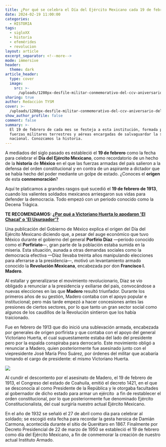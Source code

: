 ```yaml
---
title: ¿Por qué se celebra el Día del Ejército Mexicano cada 19 de febrero?
date: 2024-02-19 11:00:00
categories:
  - HISTORIA
tags:
  - sigloXX
  - historia
  - efemérides
  - revolucion
layout: article
excerpt_separator: <!--more-->
mode: immersive
header:
  theme: dark
article_header:
  type: cover
  image:
    src: >-
      /uploads/1280px-desfile-militar-conmemorativo-del-ccv-aniversario-del-inicio-de-la-independencia-de-mexico-21287891159.jpg
sharing: true
author: Redacción TYSM
cover: >-
  /uploads/1280px-desfile-militar-conmemorativo-del-ccv-aniversario-del-inicio-de-la-independencia-de-mexico-21287891159.jpg
show_author_profile: false
comment: false
summary: >-
  El 19 de febrero de cada mes se festeja a esta institución, formada por las
  fuerzas militares terrestres y aéreas encargadas de salvaguardar la soberanía
  nacional. Conozcamos la historia.
---
```

A mediados del siglo pasado es estableció el **19 de febrero** como la fecha para celebrar el **Día del Ejército Mexicano**, como recordatorio de un hecho de la **historia** de **México** en el que las fuerzas armadas del país salieron a la defensa del orden constitucional y en contra de un aspirante a dictador que se había hecho del poder mediante un golpe de estado. ¿Conoces el **origen** de esta **conmemoración**?

Aquí te platicamos a grandes rasgos qué sucedió el **19 de febrero de 1913**, cuando los valientes soldados mexicanos arriesgaron sus vidas para defender la democracia. Todo empezó con un periodo conocido como la Decena Trágica.

**TE RECOMENDAMOS: [¿Por qué a Victoriano Huerta lo apodaron 'El Chacal' o 'El Usurpador'?](https://blog.tonoysumariachi.com/historia/2024/01/30/por-qu%C3%A9-a-victoriano-huerta-lo-apodaron-el-chacal-o-el-usurpador.html)**

Una publicación del Gobierno de México explica el origen del Día del Ejército Mexicano diciendo que, a pesar del auge económico que tuvo México durante el gobierno del general **Porfirio Díaz** —periodo conocido como el **Porfiriato**—, gran parte de la población estaba sumida en la miseria. Esta situación, aunada a otras demandas sociales como la democracia efectiva —Díaz llevaba treinta años manipulando elecciones para aferrarse a la presidencia—, motivó un levantamiento armado conocido la **Revolución Mexicana**, encabezada por don **Francisco I. Madero**.

Al estallar y generalizarse el movimiento revolucionario, Díaz se vio obligado a renunciar a la presidencia y exiliarse del país, convocándose a nuevas elecciones en las que **Madero** resultó triunfador. Durante los primeros años de su gestión, Madero contaba con el apoyo popular e institucional; pero más tarde empezó a hacer concesiones antes las presiones de ciertos sectores, por lo que tanto un gran sector social como algunos de los caudillos de la Revolución sintieron que los había traicionado.

Fue en febrero de 1913 que dio inició una sublevación armada, encabezada por generales de origen porfirista y que contaba con el apoyo del general Victoriano Huerta, el cual supuestamente estaba del lado del presidente pero por la espalda conspiraba para derrocarlo. Este movimiento obligó a renunciar a Madero, quien posteriormente fue asesinado junto con el viepresidente José María Pino Suárez, por órdenes del militar que acabaría tomando el cargo de presidente: el mismo Victoriano Huerta.

![](https://upload.wikimedia.org/wikipedia/commons/9/95/Victoriano_Huerta.%28cropped%29.jpg)

Al cundir el descontento por el asesinato de Madero, el 19 de febrero de 1913, el Congreso del estado de Coahuila, emitió el decreto 1421, en el que se desconocía al como Presidente de la República y le otorgaba facultades al gobernador de dicho estado para armar un ejército&nbsp; a fin de restablecer el orden constitucional, por lo que posteriormente fue denominado Ejército Constitucionalista, del cual surgiría nuestro actual Ejército Mexicano.

En el año de 1932 se señaló el 27 de abril como día para celebrar al soldado; se escogió esta fecha para recordar la gesta heroica de Damián Carmona, acontecida durante el sitio de Querétaro en 1867. Finalmente por Decreto Presidencial de 22 de marzo de 1950 se estableció el 19 de febrero como día del Ejército Mexicano, a fin de conmemorar la creación de nuestro actual Instituto Armado.